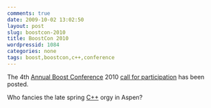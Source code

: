 ```yaml
---
comments: true
date: 2009-10-02 13:02:50
layout: post
slug: boostcon-2010
title: BoostCon 2010
wordpressid: 1084
categories: none
tags: boost,boostcon,c++,conference
---
```


The 4th [Annual Boost Conference](http://www.boostcon.com/) 2010 [call for participation](http://lists.boost.org/Archives/boost/2009/10/156771.php) has been posted.





Who fancies the late spring [C++](http://www.boost.org/) orgy in Aspen?
